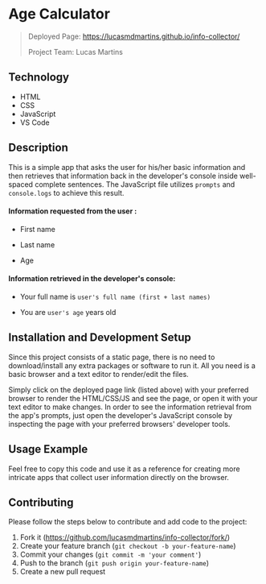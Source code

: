 # Age Calculator

> Deployed Page: <https://lucasmdmartins.github.io/info-collector/>
>
> Project Team: Lucas Martins

## Technology

 * HTML
 * CSS
 * JavaScript
 * VS Code

## Description

This is a simple app that asks the user for his/her basic information and then retrieves that information back in the developer's console inside well-spaced complete sentences. The JavaScript file utilizes `prompts` and `console.logs` to achieve this result.

#### Information requested from the user :

* First name

* Last name

* Age

#### Information retrieved in the developer's console:

* Your full name is `user's full name (first + last names)`

* You are `user's age` years old 

## Installation and Development Setup

Since this project consists of a static page, there is no need to download/install any extra packages or software to run it. All you need is a basic browser and a text editor to render/edit the files.

Simply click on the deployed page link (listed above) with your preferred browser to render the HTML/CSS/JS and see the page, or open it with your text editor to make changes. In order to see the information retrieval from the app's prompts, just open the developer's JavaScript console by inspecting the page with your preferred browsers' developer tools.

## Usage Example

Feel free to copy this code and use it as a reference for creating more intricate apps that collect user information directly on the browser.

## Contributing

Please follow the steps below to contribute and add code to the project:

1. Fork it (<https://github.com/lucasmdmartins/info-collector/fork/>)
2. Create your feature branch (`git checkout -b your-feature-name`)
3. Commit your changes (`git commit -m 'your comment'`)
4. Push to the branch (`git push origin your-feature-name`)
5. Create a new pull request
